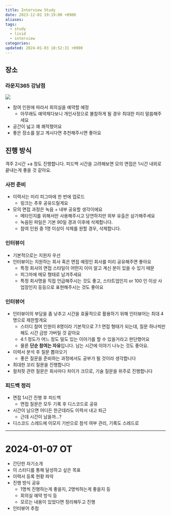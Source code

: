 ```yaml
---
title: Interview Study
date: 2023-12-02 19:19:00 +0900
aliases: 
tags:
  - study
  - livid
  - interview
categories: 
updated: 2024-01-03 10:52:31 +0900
---
```


## 장소

### 라운지365 강남점

![](https://i.imgur.com/9zEzE84.png)

- 참여 인원에 따라서 회의실을 예약할 예정
    - 아무래도 예약제다보니 개인사정으로 불참하게 될 경우 최대한 미리 말씀해주세요
- 공간이 넓고 꽤 쾌적했어요
- 좋은 장소를 알고 계시다면 추천해주시면 좋아요

## 진행 방식

격주 2시간 +a 정도 진행합니다. 피드백 시간을 고려해보면 모의 면접은 1시간 내외로 끝내는게 좋을 것 같아요.

### 사전 준비

- 이력서는 미리 피그마에 한 번에 업로드
    - 링크는 추후 공유드릴게요
- 모의 면접 과정은 녹음 + 내부 공유할 생각이에요
    - 메타인지를 위해서만 사용해주시고 당연하지만 외부 유출은 삼가해주세요
    - 녹음된 파일은 기본 90일 경과 이후에 삭제합니다.
    - 참여 인원 중 1명 이상이 삭제를 원할 경우, 삭제합니다.

### 인터뷰이

- 기본적으로는 지원자 우선
- 인터뷰이는 지원하는 회사 혹은 면접 예정인 회사를 미리 공유해주면 좋아요
    - 특정 회사의 면접 스타일이 어떤지 이미 알고 계신 분이 있을 수 있기 때문
    - 피그마에 메모 형태로 남겨주세요
    - 특정 회사명을 직접 언급해주시는 것도 좋고, 스타트업인지 or 100 인 이상 사업장인지 등등으로 표현해주시는 것도 좋아요

### 인터뷰어

- 인터뷰이의 부담을 좀 낮추고 시간을 효율적으로 활용하기 위해 인터뷰어는 최대 4명으로 제한할게요
    - 스터디 참여 인원이 8명이라 기본적으로 7:1 면접 형태가 되는데, 질문 하나씩만 해도 시간 금방 가버릴 것 같아요
    - 4:1 정도가 어느 정도 밀도 있는 이야기를 할 수 있을거라고 판단했어요
    - 물론 **단순 참여는 자유**입니다. 남는 시간에 이야기 나누는 것도 좋아요.
- 이력서 분석 후 질문 뽑아오기
    - 좋은 질문을 준비하는 과정에서도 공부가 될 것이라 생각합니다
- 최대한 꼬리 질문을 진행합니다
- 컬처핏 관련 질문은 회사마다 차이가 크므로, 기술 질문을 위주로 진행합니다

### 피드백 정리

- 면접 1시간 진행 후 피드백
    - 면접 질문은 모두 기록 후 디스코드로 공유
- 시간이 남으면 어디든 한군데라도 이력서 내고 퇴근
    - 근데 시간이 남을까...?
- 디스코드 스레드에 이모지 기반으로 참석 여부 관리, 기록도 스레드로

---

# 2024-01-07 OT

- 간단한 자기소개
- 이 스터디를 통해 달성하고 싶은 목표
- 이력서 등록 현황 파악
- 진행 방식 공유
    - 1명씩 진행하는게 좋을지, 2명씩하는게 좋을지 등
    - 회의실 예약 방식 등
    - 모르는 내용이 있었다면 정리해두고 진행
- 인터뷰어 추첨
